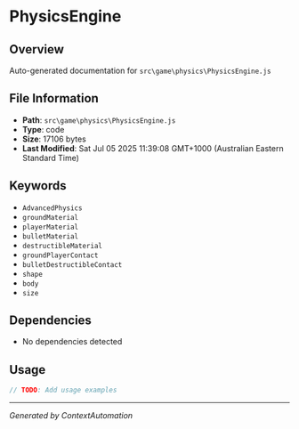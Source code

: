 # PhysicsEngine

## Overview
Auto-generated documentation for `src\game\physics\PhysicsEngine.js`

## File Information
- **Path**: `src\game\physics\PhysicsEngine.js`
- **Type**: code
- **Size**: 17106 bytes
- **Last Modified**: Sat Jul 05 2025 11:39:08 GMT+1000 (Australian Eastern Standard Time)

## Keywords
- `AdvancedPhysics`
- `groundMaterial`
- `playerMaterial`
- `bulletMaterial`
- `destructibleMaterial`
- `groundPlayerContact`
- `bulletDestructibleContact`
- `shape`
- `body`
- `size`

## Dependencies
- No dependencies detected

## Usage
```javascript
// TODO: Add usage examples
```

---
*Generated by ContextAutomation*
